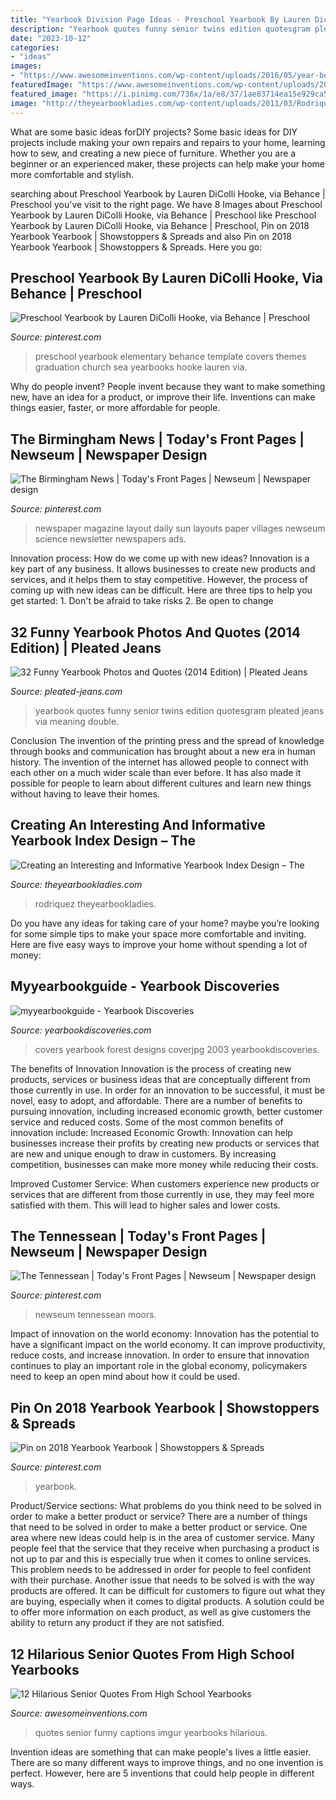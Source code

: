 ```yaml
---
title: "Yearbook Division Page Ideas - Preschool Yearbook By Lauren Dicolli Hooke, Via Behance"
description: "Yearbook quotes funny senior twins edition quotesgram pleated jeans via meaning double"
date: "2023-10-12"
categories:
- "ideas"
images:
- "https://www.awesomeinventions.com/wp-content/uploads/2016/05/year-book-captions-mean.jpg"
featuredImage: "https://www.awesomeinventions.com/wp-content/uploads/2016/05/year-book-captions-mean.jpg"
featured_image: "https://i.pinimg.com/736x/1a/e8/37/1ae83714ea15e929ca53229e22df65f2--newspaper-nashville.jpg"
image: "http://theyearbookladies.com/wp-content/uploads/2011/03/Rodriquez-High.jpg"
---
```



What are some basic ideas forDIY projects?
Some basic ideas for DIY projects include making your own repairs and repairs to your home, learning how to sew, and creating a new piece of furniture. Whether you are a beginner or an experienced maker, these projects can help make your home more comfortable and stylish.

	

		
searching about Preschool Yearbook by Lauren DiColli Hooke, via Behance | Preschool you've visit to the right page. We have 8 Images about Preschool Yearbook by Lauren DiColli Hooke, via Behance | Preschool like Preschool Yearbook by Lauren DiColli Hooke, via Behance | Preschool, Pin on 2018 Yearbook Yearbook | Showstoppers &amp; Spreads and also Pin on 2018 Yearbook Yearbook | Showstoppers &amp; Spreads. Here you go:
		
    
## Preschool Yearbook By Lauren DiColli Hooke, Via Behance | Preschool

<img loading=lazy src="https://i.pinimg.com/736x/8c/0a/0e/8c0a0e2607f5a0fc5868e5cf25d6e02f--preschool-graduation-yearbooks.jpg" onerror="this.onerror=null;this.src='https://tse2.mm.bing.net/th?id=OIP.GANHTteFrqqY6ZIKTlk5fAHaMQ&amp;pid=15.1';" alt="Preschool Yearbook by Lauren DiColli Hooke, via Behance | Preschool">

_Source: pinterest.com_

>preschool yearbook elementary behance template covers themes graduation church sea yearbooks hooke lauren via. 

	

Why do people invent?
People invent because they want to make something new, have an idea for a product, or improve their life. Inventions can make things easier, faster, or more affordable for people.

    
## The Birmingham News | Today&#039;s Front Pages | Newseum | Newspaper Design

<img loading=lazy src="https://i.pinimg.com/736x/72/aa/9b/72aa9ba337f227e4a84913de431ee50f--science-magazine-layout-magazine-layouts.jpg" onerror="this.onerror=null;this.src='https://tse2.mm.bing.net/th?id=OIP.jiV7ofZ9cDcwrFmxjqu6cwHaNe&amp;pid=15.1';" alt="The Birmingham News | Today&#039;s Front Pages | Newseum | Newspaper design">

_Source: pinterest.com_

>newspaper magazine layout daily sun layouts paper villages newseum science newsletter newspapers ads. 

	

Innovation process: How do we come up with new ideas?
Innovation is a key part of any business. It allows businesses to create new products and services, and it helps them to stay competitive. However, the process of coming up with new ideas can be difficult. Here are three tips to help you get started: 1. Don't be afraid to take risks 2. Be open to change 
    
## 32 Funny Yearbook Photos And Quotes (2014 Edition) | Pleated Jeans

<img loading=lazy src="http://www.pleated-jeans.com/wp-content/uploads/2014/06/tumblr_n5pa1ccPZg1s5fjnfo4_1280-1.jpg" onerror="this.onerror=null;this.src='https://tse2.mm.bing.net/th?id=OIP.dsznw3C4NJ315WL_WZJpNwHaJ4&amp;pid=15.1';" alt="32 Funny Yearbook Photos and Quotes (2014 Edition) | Pleated Jeans">

_Source: pleated-jeans.com_

>yearbook quotes funny senior twins edition quotesgram pleated jeans via meaning double. 

	

Conclusion
The invention of the printing press and the spread of knowledge through books and communication has brought about a new era in human history. The invention of the internet has allowed people to connect with each other on a much wider scale than ever before. It has also made it possible for people to learn about different cultures and learn new things without having to leave their homes.

    
## Creating An Interesting And Informative Yearbook Index Design – The

<img loading=lazy src="http://theyearbookladies.com/wp-content/uploads/2011/03/Rodriquez-High.jpg" onerror="this.onerror=null;this.src='https://tse4.mm.bing.net/th?id=OIP.w7wK5c0ryX0DPvKDy0MWQAHaE-&amp;pid=15.1';" alt="Creating an Interesting and Informative Yearbook Index Design – The">

_Source: theyearbookladies.com_

>rodriquez theyearbookladies. 

	

Do you have any ideas for taking care of your home? maybe you’re looking for some simple tips to make your space more comfortable and inviting. Here are five easy ways to improve your home without spending a lot of money:

    
## Myyearbookguide - Yearbook Discoveries

<img loading=lazy src="https://yearbookdiscoveries.com/wp-content/uploads/2019/05/2003-FOREST-COVERjpg-2020-495x400.jpg" onerror="this.onerror=null;this.src='https://tse2.mm.bing.net/th?id=OIP.Xk8fHna0no2XB-aUIwpz_gHaF_&amp;pid=15.1';" alt="myyearbookguide - Yearbook Discoveries">

_Source: yearbookdiscoveries.com_

>covers yearbook forest designs coverjpg 2003 yearbookdiscoveries. 

	

The benefits of Innovation
Innovation is the process of creating new products, services or business ideas that are conceptually different from those currently in use. In order for an innovation to be successful, it must be novel, easy to adopt, and affordable. There are a number of benefits to pursuing innovation, including increased economic growth, better customer service and reduced costs. Some of the most common benefits of innovation include: 
Increased Economic Growth: Innovation can help businesses increase their profits by creating new products or services that are new and unique enough to draw in customers. By increasing competition, businesses can make more money while reducing their costs.

Improved Customer Service: When customers experience new products or services that are different from those currently in use, they may feel more satisfied with them. This will lead to higher sales and lower costs.

    
## The Tennessean | Today&#039;s Front Pages | Newseum | Newspaper Design

<img loading=lazy src="https://i.pinimg.com/736x/1a/e8/37/1ae83714ea15e929ca53229e22df65f2--newspaper-nashville.jpg" onerror="this.onerror=null;this.src='https://tse3.mm.bing.net/th?id=OIP.Cyz1DQOa13BP7572YVN93wHaO0&amp;pid=15.1';" alt="The Tennessean | Today&#039;s Front Pages | Newseum | Newspaper design">

_Source: pinterest.com_

>newseum tennessean moors. 

	

Impact of innovation on the world economy:
Innovation has the potential to have a significant impact on the world economy. It can improve productivity, reduce costs, and increase innovation. In order to ensure that innovation continues to play an important role in the global economy, policymakers need to keep an open mind about how it could be used.

    
## Pin On 2018 Yearbook Yearbook | Showstoppers &amp; Spreads

<img loading=lazy src="https://i.pinimg.com/736x/2d/10/06/2d1006275fd50b22e9ad9a972a210bde.jpg" onerror="this.onerror=null;this.src='https://tse2.mm.bing.net/th?id=OIP.h2cP7KHUTyQPQXwA-YDH-QHaE8&amp;pid=15.1';" alt="Pin on 2018 Yearbook Yearbook | Showstoppers &amp; Spreads">

_Source: pinterest.com_

>yearbook. 

	

Product/Service sections: What problems do you think need to be solved in order to make a better product or service?
There are a number of things that need to be solved in order to make a better product or service. One area where new ideas could help is in the area of customer service. Many people feel that the service that they receive when purchasing a product is not up to par and this is especially true when it comes to online services. This problem needs to be addressed in order for people to feel confident with their purchase. Another issue that needs to be solved is with the way products are offered. It can be difficult for customers to figure out what they are buying, especially when it comes to digital products. A solution could be to offer more information on each product, as well as give customers the ability to return any product if they are not satisfied.

    
## 12 Hilarious Senior Quotes From High School Yearbooks

<img loading=lazy src="https://www.awesomeinventions.com/wp-content/uploads/2016/05/year-book-captions-mean.jpg" onerror="this.onerror=null;this.src='https://tse3.mm.bing.net/th?id=OIP.gIiBbYJa12xLSRCJUswyVAHaJ3&amp;pid=15.1';" alt="12 Hilarious Senior Quotes From High School Yearbooks">

_Source: awesomeinventions.com_

>quotes senior funny captions imgur yearbooks hilarious. 

	

Invention ideas are something that can make people's lives a little easier. There are so many different ways to improve things, and no one invention is perfect. However, here are 5 inventions that could help people in different ways.

